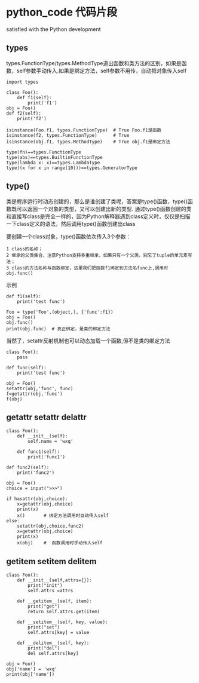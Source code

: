 # python_code 代码片段


satisfied with the Python development

## types

types.FunctionType/types.MethodType道出函数和类方法的区别，如果是函数，self参数手动传入.如果是绑定方法，self参数不用传，自动把对象传入self
```
import types

class Foo():
    def f1(self):
        print('f1')
obj = Foo()
def f2(self):
    print('f2')

isinstance(Foo.f1, types.FunctionType)  # True Foo.f1是函数
isinstance(f2, types.FunctionType)      # True
isinstance(obj.f1, types.MethodType)    # True obj.f1是绑定方法
```


```
type(fn)==types.FunctionType
type(abs)==types.BuiltinFunctionType
type(lambda x: x)==types.LambdaType 
type((x for x in range(10)))==types.GeneratorType
```


## type()

类是程序运行时动态创建的，那么是谁创建了类呢，答案是type()函数，type()函数既可以返回一个对象的类型，又可以创建出新的类型.
通过type()函数创建的类和直接写class是完全一样的，因为Python解释器遇到class定义时，仅仅是扫描一下class定义的语法，然后调用type()函数创建出class

要创建一个class对象，type()函数依次传入3个参数：
```
1 class的名称；
2 继承的父类集合，注意Python支持多重继承，如果只有一个父类，别忘了tuple的单元素写法；
3 class的方法名称与函数绑定，这里我们把函数f1绑定到方法名func上,调用时obj.func()
```

示例
```
def f1(self):
    print('test func')

Foo = type('Foo',(object,), {'func':f1})
obj = Foo()
obj.func()
print(obj.func)  # 真正绑定，是类的绑定方法
```


当然了，setattr反射机制也可以动态加载一个函数,但不是类的绑定方法
```
class Foo():
    pass

def func(self):
    print('test func')

obj = Foo()
setattr(obj,'func', func)
f=getattr(obj,'func')
f(obj)
```


## getattr setattr delattr
```
class Foo():
    def __init__(self):
        self.name = 'wxq'

    def func1(self):
        print('func1')

def func2(self):
    print('func2')

obj = Foo()
choice = input(">>>")

if hasattr(obj,choice):
    x=getattr(obj,choice)
    print(x)
    x()       # 绑定方法调用时自动传入self
else:
    setattr(obj,choice,func2)
    x=getattr(obj,choice)
    print(x)
    x(obj)    #  函数调用时手动传入self
```

## getitem setitem delitem
```
class Foo():
    def __init__(self,attrs={}):
        print("init")
        self.attrs =attrs

    def __getitem__(self, item):
        print("get")
        return self.attrs.get(item)

    def __setitem__(self, key, value):
        print("set")
        self.attrs[key] = value

    def __delitem__(self, key):
        print("del")
        del self.attrs[key]

obj = Foo()
obj['name'] = 'wxq'
print(obj['name'])
```
